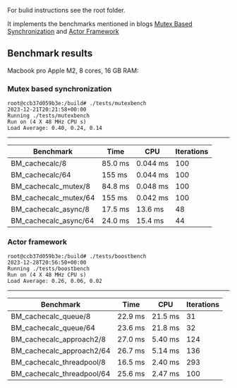 For bulid instructions see the root folder.

It implements the benchmarks mentioned in blogs  [Mutex Based Synchronization](https://ahsank.github.io/posts/MutexBasedSynchronization) and [Actor Framework](https://ahsank.github.io/posts/ActorBasedSynchronization/)

## Benchmark results 

Macbook pro Apple M2, 8 cores, 16 GB RAM:
  
### Mutex based synchronization

```console
root@ccb37d059b3e:/build# ./tests/mutexbench 
2023-12-21T20:21:58+00:00
Running ./tests/mutexbench
Run on (4 X 48 MHz CPU s)
Load Average: 0.40, 0.24, 0.14
```

---------------------------------------------------------------
Benchmark              |        Time   |          CPU  | Iterations
---------------------- | ------------- | --------------| ---------
BM_cachecalc/8         |     85.0 ms   |     0.044 ms  |        100
BM_cachecalc/64        |      155 ms   |     0.044 ms  |        100
BM_cachecalc_mutex/8   |     84.8 ms   |     0.048 ms  |        100
BM_cachecalc_mutex/64  |      155 ms   |     0.042 ms  |        100
BM_cachecalc_async/8   |     17.5 ms   |      13.6 ms  |         48
BM_cachecalc_async/64  |     24.0 ms   |      15.4 ms  |         44


### Actor framework

```console
root@ccb37d059b3e:/build# ./tests/boostbench 
2023-12-28T20:56:50+00:00
Running ./tests/boostbench
Run on (4 X 48 MHz CPU s)
Load Average: 0.26, 0.06, 0.02
```

---------------------------------------------------------------------
Benchmark                 |        Time     |       CPU  | Iterations
--------------------------|-----------------| -----------| -----------
BM_cachecalc_queue/8      |      22.9 ms    |    21.5 ms |         31
BM_cachecalc_queue/64     |      23.6 ms    |    21.8 ms |         32
BM_cachecalc_approach2/8  |      27.0 ms    |    5.40 ms |        124
BM_cachecalc_approach2/64 |      26.7 ms    |    5.14 ms |        136
BM_cachecalc_threadpool/8 |      16.5 ms    |    2.40 ms |        293
BM_cachecalc_threadpool/64 |     25.6 ms    |    2.47 ms |        100
```
